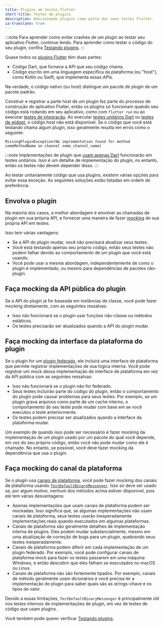 ```yaml
---
title: Plugins em testes Flutter
short-title: Testes de plugins
description: Adicionando plugins como parte dos seus testes Flutter.
ia-translate: true
---
```


:::note
Para aprender como evitar crashes de um plugin ao
testar seu aplicativo Flutter, continue lendo.
Para aprender como testar o código do seu plugin, confira
[Testando plugins][].
:::

[Testando plugins]: /testing/testing-plugins

Quase todos os [plugins Flutter][] têm duas partes:

* Código Dart, que fornece a API que seu código chama.
* Código escrito em uma linguagem específica da plataforma (ou "host"),
  como Kotlin ou Swift, que implementa essas APIs.

Na verdade, o código nativo (ou host) distingue
um pacote de plugin de um pacote padrão.

[plugins Flutter]: /packages-and-plugins/using-packages

Construir e registrar a parte host de um plugin
faz parte do processo de construção do aplicativo Flutter,
então os plugins só funcionam quando seu código está rodando
em seu aplicativo, como com `flutter run`
ou ao executar [testes de integração][].
Ao executar [testes unitários Dart][] ou
[testes de widget][], o código host não está disponível.
Se o código que você está testando chama algum plugin,
isso geralmente resulta em erros como o seguinte:

```console
MissingPluginException(No implementation found for method someMethodName on channel some_channel_name)
```

[testes unitários Dart]: /cookbook/testing/unit/introduction
[testes de integração]: /cookbook/testing/integration/introduction
[testes de widget]: {{site.api}}/flutter/flutter_test/flutter_test-library.html

:::note
Implementações de plugin que [usam apenas Dart][]
funcionarão em testes unitários. Isso é um detalhe
de implementação do plugin, no entanto,
então os testes não devem depender disso.
:::

[usam apenas Dart]: /packages-and-plugins/developing-packages#dart-only-platform-implementations

Ao testar unitariamente código que usa plugins,
existem várias opções para evitar essa exceção.
As seguintes soluções estão listadas em ordem de preferência.

## Envolva o plugin

Na maioria dos casos, a melhor abordagem é envolver as chamadas
de plugin em sua própria API,
e fornecer uma maneira de fazer [mocking][] de sua própria API em testes.

Isso tem várias vantagens:

* Se a API do plugin mudar,
  você não precisará atualizar seus testes.
* Você está testando apenas seu próprio código,
  então seus testes não podem falhar devido ao comportamento de
  um plugin que você está usando.
* Você pode usar a mesma abordagem, independentemente de
  como o plugin é implementado,
  ou mesmo para dependências de pacotes não-plugin.

[mocking]: /cookbook/testing/unit/mocking

## Faça mocking da API pública do plugin

Se a API do plugin já for baseada em instâncias de classe,
você pode fazer mocking diretamente, com as seguintes ressalvas:

* Isso não funcionará se o plugin usar
  funções não-classe ou métodos estáticos.
* Os testes precisarão ser atualizados quando
  a API do plugin mudar.

## Faça mocking da interface da plataforma do plugin

Se o plugin for um [plugin federado][],
ele incluirá uma interface de plataforma que permite
registrar implementações de sua lógica interna.
Você pode registrar um mock dessa implementação de interface de plataforma
em vez da API pública com as seguintes ressalvas:

* Isso não funcionará se o plugin não for federado.
* Seus testes incluirão parte do código do plugin,
  então o comportamento do plugin pode causar problemas para seus testes.
  Por exemplo, se um plugin grava arquivos como parte de um
  cache interno, o comportamento do seu teste pode mudar
  com base em se você executou o teste anteriormente.
* Os testes podem precisar ser atualizados quando a interface da plataforma mudar.

Um exemplo de quando isso pode ser necessário é
fazer mocking da implementação de um plugin usado por
um pacote do qual você depende,
em vez do seu próprio código,
então você não pode mudar como ele é chamado.
No entanto, se possível,
você deve fazer mocking da dependência que usa o plugin.

[plugin federado]: /packages-and-plugins/developing-packages#federated-plugins

## Faça mocking do canal da plataforma

Se o plugin usa [canais de plataforma][],
você pode fazer mocking dos canais de plataforma usando
[`TestDefaultBinaryMessenger`][].
Isso só deve ser usado se, por algum motivo,
nenhum dos métodos acima estiver disponível,
pois ele tem várias desvantagens:

* Apenas implementações que usam canais de plataforma
  podem ser mockadas. Isso significa que, se algumas implementações
  não usam canais de plataforma,
  seus testes usarão inesperadamente
  implementações reais quando executados em algumas plataformas.
* Canais de plataforma são geralmente detalhes de implementação interna
  de plugins.
  Eles podem mudar substancialmente, mesmo
  em uma atualização de correção de bugs para um plugin,
  quebrando seus testes inesperadamente.
* Canais de plataforma podem diferir em cada implementação
  de um plugin federado. Por exemplo,
  você pode configurar canais de plataforma mock para
  fazer os testes passarem em uma máquina Windows,
  e então descobrir que eles falham se executados no macOS ou Linux.
* Canais de plataforma não são fortemente tipados.
  Por exemplo, canais de método geralmente usam dicionários
  e você precisa ler a implementação do plugin
  para saber quais são as strings-chave e os tipos de valor.

Devido a essas limitações, `TestDefaultBinaryMessenger`
é principalmente útil nos testes internos
de implementações de plugin,
em vez de testes de código que usam plugins.

Você também pode querer verificar
[Testando plugins][].

[canais de plataforma]: /platform-integration/platform-channels
[`TestDefaultBinaryMessenger`]: {{site.api}}/flutter/flutter_test/TestDefaultBinaryMessenger-class.html
[Testando plugins]: /testing/testing-plugins
